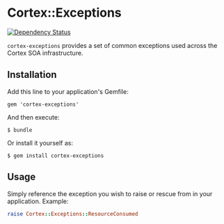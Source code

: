 # Cortex::Exceptions

[![Dependency Status](https://gemnasium.com/cb-talent-development/cortex-exceptions.svg)](https://gemnasium.com/cb-talent-development/cortex-exceptions)

`cortex-exceptions` provides a set of common exceptions used across the Cortex SOA infrastructure.

## Installation

Add this line to your application's Gemfile:

    gem 'cortex-exceptions'

And then execute:

    $ bundle

Or install it yourself as:

    $ gem install cortex-exceptions

## Usage

Simply reference the exception you wish to raise or rescue from in your application. Example:

```ruby
raise Cortex::Exceptions::ResourceConsumed
```
